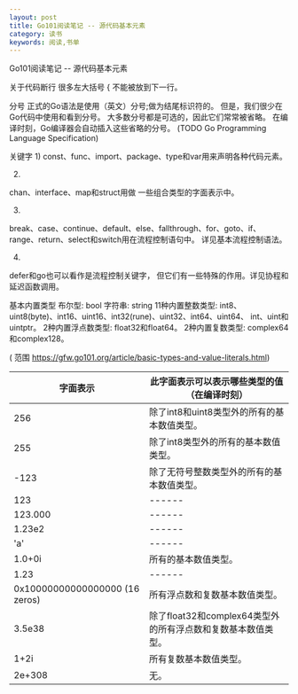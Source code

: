 ```yaml
---
layout: post
title: Go101阅读笔记 -- 源代码基本元素
category: 读书
keywords: 阅读,书单
---
```


Go101阅读笔记 -- 源代码基本元素

关于代码断行
很多左大括号 { 不能被放到下一行。

分号
正式的Go语法是使用（英文）分号;做为结尾标识符的。 
但是，我们很少在Go代码中使用和看到分号。
大多数分号都是可选的，因此它们常常被省略。 在编译时刻，Go编译器会自动插入这些省略的分号。
(TODO Go Programming Language Specification)

关键字
1)
const、func、import、package、type和var用来声明各种代码元素。

2)
chan、interface、map和struct用做 一些组合类型的字面表示中。

3)
break、case、continue、default、else、fallthrough、for、goto、if、range、return、select和switch用在流程控制语句中。 详见基本流程控制语法。

4)
defer和go也可以看作是流程控制关键字， 但它们有一些特殊的作用。详见协程和延迟函数调用。

基本内置类型
布尔型: bool
字符串: string
11种内置整数类型:
    int8、uint8(byte)、int16、uint16、int32(rune)、uint32、int64、uint64、
    int、uint和uintptr。
2种内置浮点数类型:
    float32和float64。
2种内置复数类型:
    complex64和complex128。

( 范围 https://gfw.go101.org/article/basic-types-and-value-literals.html)

| 字面表示 | 此字面表示可以表示哪些类型的值（在编译时刻） | 
| ------ | ------ |
| 256 | 除了int8和uint8类型外的所有的基本数值类型。 | 
| 255 | 除了int8类型外的所有的基本数值类型。 |
| -123 | 除了无符号整数类型外的所有的基本数值类型。 |
| 123 | ------ |
| 123.000 | ------ |
| 1.23e2 | ------ |
| 'a' | ------ |
| 1.0+0i | 所有的基本数值类型。 |
| 1.23 | ------ |
| 0x10000000000000000 (16 zeros) | 所有浮点数和复数基本数值类型。 |
| 3.5e38 | 除了float32和complex64类型外的所有浮点数和复数基本数值类型。 |
| 1+2i | 所有复数基本数值类型。 |
| 2e+308 | 无。 |







